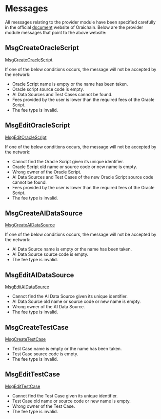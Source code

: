 <!--
order: 3
-->

# Messages

All messages relating to the provider module have been specified carefully in the official [document](https://docs.orai.io/docs/WhitePaper/ProtocolMessages) website of Oraichain. Below are the provider module messages that point to the above website:

## MsgCreateOracleScript

[MsgCreateOracleScript](https://docs.orai.io/docs/WhitePaper/ProtocolMessages#msgcreateoraclescript)

If one of the below conditions occurs, the message will not be accepted by the network:

- Oracle Script name is empty or the name has been taken.
- Oracle script source code is empty.
- AI Data Sources and Test Cases cannot be found.
- Fees provided by the user is lower than the required fees of the Oracle Script.
- The fee type is invalid.

## MsgEditOracleScript

[MsgEditOracleScript](https://docs.orai.io/docs/WhitePaper/ProtocolMessages#msgeditoraclescript)

If one of the below conditions occurs, the message will not be accepted by the network:

- Cannot find the Oracle Script given its unique identifier.
- Oracle Script old name or source code or new name is empty.
- Wrong owner of the Oracle Script.
- AI Data Sources and Test Cases of the new Oracle Script source code cannot be found.
- Fees provided by the user is lower than the required fees of the Oracle Script.
- The fee type is invalid.

## MsgCreateAIDataSource

[MsgCreateAIDataSource](https://docs.orai.io/docs/WhitePaper/ProtocolMessages#msgcreateaidatasource)

If one of the below conditions occurs, the message will not be accepted by the network:

- AI Data Source name is empty or the name has been taken.
- AI Data Source source code is empty.
- The fee type is invalid.

## MsgEditAIDataSource

[MsgEditAIDataSource](https://docs.orai.io/docs/WhitePaper/ProtocolMessages#msgeditaidatasource)

- Cannot find the AI Data Source given its unique identifier.
- AI Data Source old name or source code or new name is empty.
- Wrong owner of the AI Data Source.
- The fee type is invalid.

## MsgCreateTestCase

[MsgCreateTestCase](https://docs.orai.io/docs/WhitePaper/ProtocolMessages#msgcreatetestcase)

- Test Case name is empty or the name has been taken.
- Test Case source code is empty.
- The fee type is invalid.

## MsgEditTestCase

[MsgEditTestCase](https://docs.orai.io/docs/WhitePaper/ProtocolMessages#msgedittestcase)

- Cannot find the Test Case given its unique identifier.
- Test Case old name or source code or new name is empty.
- Wrong owner of the Test Case.
- The fee type is invalid.